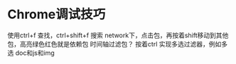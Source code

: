 # Chrome调试技巧

使用ctrl+f 查找，ctrl+shift+f 搜索
network下，点击包，再按着shift移动到其他包，高亮绿色红色就是依赖包
时间轴过滤包？
按着ctrl 实现多选过滤器，例如多选 doc和js和img